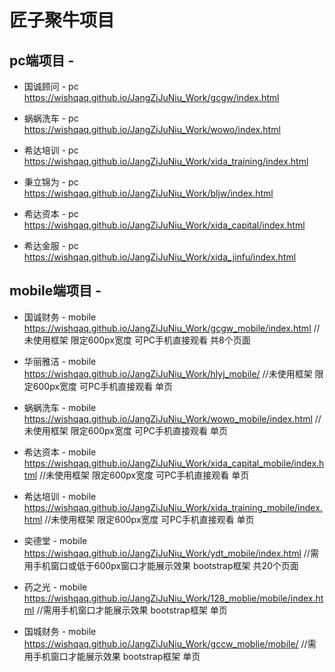 #  匠子聚牛项目

## pc端项目 - 

* 国诚顾问 - pc      https://wishqaq.github.io/JangZiJuNiu_Work/gcgw/index.html

* 蜗蜗洗车 - pc      https://wishqaq.github.io/JangZiJuNiu_Work/wowo/index.html

* 希达培训 - pc      https://wishqaq.github.io/JangZiJuNiu_Work/xida_training/index.html

* 秉立锦为 - pc      https://wishqaq.github.io/JangZiJuNiu_Work/bljw/index.html

* 希达资本 - pc      https://wishqaq.github.io/JangZiJuNiu_Work/xida_capital/index.html

* 希达金服 - pc      https://wishqaq.github.io/JangZiJuNiu_Work/xida_jinfu/index.html


## mobile端项目 -

* 国诚财务 - mobile  https://wishqaq.github.io/JangZiJuNiu_Work/gcgw_mobile/index.html                 //未使用框架  限定600px宽度 可PC手机直接观看 共8个页面

* 华丽雅洁 - mobile  https://wishqaq.github.io/JangZiJuNiu_Work/hlyj_mobile/                    //未使用框架  限定600px宽度 可PC手机直接观看 单页

* 蜗蜗洗车 - mobile  https://wishqaq.github.io/JangZiJuNiu_Work/wowo_mobile/index.html          //未使用框架  限定600px宽度 可PC手机直接观看 单页

* 希达资本 - mobile  https://wishqaq.github.io/JangZiJuNiu_Work/xida_capital_mobile/index.html   //未使用框架  限定600px宽度 可PC手机直接观看 单页

* 希达培训 - mobile  https://wishqaq.github.io/JangZiJuNiu_Work/xida_training_mobile/index.html  //未使用框架  限定600px宽度 可PC手机直接观看 单页

* 奕德堂   - mobile  https://wishqaq.github.io/JangZiJuNiu_Work/ydt_mobile/index.html            //需用手机窗口或低于600px窗口才能展示效果  bootstrap框架 共20个页面

* 药之光   - mobile  https://wishqaq.github.io/JangZiJuNiu_Work/128_moblie/mobile/index.html    //需用手机窗口才能展示效果  bootstrap框架 单页

* 国城财务 - mobile  https://wishqaq.github.io/JangZiJuNiu_Work/gccw_moblie/mobile/             //需用手机窗口才能展示效果  bootstrap框架 单页
